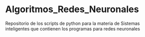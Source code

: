 # Algoritmos_Redes_Neuronales
Repositorio de los scripts de python para la materia de Sistemas inteligentes que contienen los programas para redes neuronales
